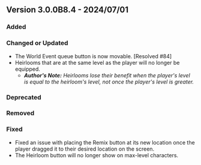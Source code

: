 ## Version 3.0.0B8.4 - 2024/07/01

### Added
### Changed or Updated
- The World Event queue button is now movable. [Resolved #84]
- Heirlooms that are at the same level as the player will no longer be equipped.
  - _**Author's Note:** Heirlooms lose their benefit when the player's level is equal to the heirloom's level, not once the player's level is greater._
### Deprecated
### Removed
### Fixed
- Fixed an issue with placing the Remix button at its new location once the player dragged it to their desired location on the screen.
- The Heirloom button will no longer show on max-level characters.